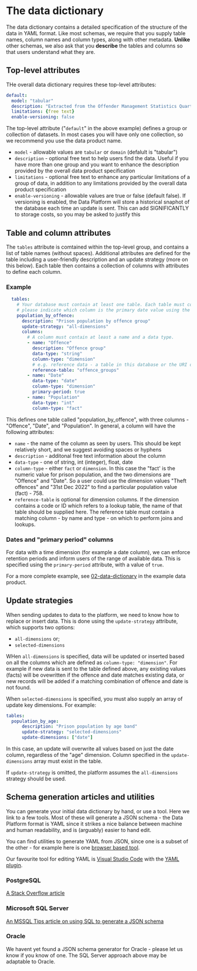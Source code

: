 # The data dictionary

The data dictionary contains a detailed specification of the structure of the data in YAML format. Like most schemas, we require that you supply table names, column names and column types, along with other metadata. **Unlike** other schemas, we also ask that you **describe** the tables and columns so that users understand what they are.

## Top-level attributes

THe overall data dictionary requires these top-level attributes:

```yaml
default:
  model: "tabular"
  description: "Extracted from the Offender Management Statistics Quarterly publication. Please refer to notes in that publication."
  limitations: {free text}
  enable-versioning: false
```

The top-level attribute ("`default`" in the above example) defines a group or collection of datasets. In most cases you will have only one collection, so we recommend you use the data product name.

- `model` - allowable values are `tabular` or `domain` (defalult is "tabular")
- `description` - optional free text to help users find the data. Useful if you have more than one group and you want to enhance the description provided by the overall data product specification
- `limitations` - optional free text to enhance any particular limitations of a group of data, in addition to any limitations provided by the overall data product specification
- `enable-versioning` - allowable values are true or false (default false). If versioning is enabled, the Data Platform will store a historical snaphot of the database each time an update is sent. This can add SIGNIFICANTLY to storage costs, so you may be asked to justify this

## Table and column attributes

The `tables` attribute is comtained within the top-level group, and contains a list of table names (without spaces). Additional attributes are defined for the table including a user-friendly description and an update strategy (more on this below). Each table then contains a collection of columns with attributes to define each column.

### Example

```yaml
  tables:
    # Your database must contain at least one table. Each table must contain at least one column. If the data is time-based,
    # please indicate which column is the primary date value using the "primary-period: true" attribute.
    population_by_offence:
      description: "Prison population by offence group"
      update-strategy: "all-dimensions"
      columns:
        # A column must contain at least a name and a data type.
        - name: "Offence"
          description: "Offence group"
          data-type: "string"
          column-type: "dimension"
          # e.g. reference data - a table in this database or the URI of a table in another product
          reference-table: "offence_groups"
        - name: "Date"
          data-type: "date"
          column-type: "dimension"
          primary-period: true
        - name: "Population"
          data-type: "int"
          column-type: "fact"
```

This defines one table called "population_by_offence", with three columns - "Offence", "Date", and "Population". In general, a column will have the following attributes:

- `name` - the name of the column as seen by users. This should be kept relatively short, and we suggest avoiding spaces or hyphens
- `description` - additonal free text information about the column
- `data-type` - one of string, int (integer), float, date
- `column-type` - either `fact` or `dimension`. In this case the "fact' is the numeric value for prison population, and the two dimensions are "Offence" and "Date". So a user could use the dimension values "Theft offences" and "31st Dec 2022" to find a particular population value (fact) - 758.
- `reference-table` is optional for dimension columns. If the dimension contains a code or ID which refers to a lookup table, the name of that table should be supplied here. The reference table must contain a matching column - by name and type - on which to perform joins and lookups.

### Dates and "primary period" columns

For data with a time dimension (for example a date column), we can enforce retention periods and inform users of the range of available data. This is specified using the `primary-period` attribute, with a value of `true`.

For a more complete example, see [02-data-dictionary](../_example/02-data-dictionary.yml) in the example data product.

## Update strategies

When sending updates to data to the platform, we need to know how to replace or insert data. This is done using the `update-strategy` attribute, which supports two options:

- `all-dimensions` or;
- `selected-dimensions`

WHen `all-dimensions` is specified, data will be updated or inserted based on all the columns which are defined as `column-type: "dimension"`. For example if new data is sent to the table defined above, any existing values (facts) will be ovewritten if the offence and date matches existing data, or new records will be added if a matching combination of offence and date is not found.

When `selected-dimensions` is specified, you must also supply an array of update key dimensions. For example:

```yaml
tables:
  population_by_age:
      description: "Prison population by age band"
      update-strategy: "selected-dimensions"
      update-dimensions: ["date"]
```

In this case, an update will overwrite all values based on just the date column, regardless of the "age" dimension. Column specified in the `update-dimensions` array must exist in the table.

If `update-strategy` is omitted, the platform assumes the `all-dimensions` strategy should be used.

## Schema generation articles and utilities

You can generate your initial data dictionary by hand, or use a tool. Here we link to a few tools. Most of these will generate a JSON schema - the Data Platform format is YAML since it strikes a nice balance between machine and human readability, and is (arguably) easier to hand edit.

You can find utilities to generate YAML from JSON, since one is a subset of the other - for example here is one [browser based tool](https://www.json2yaml.com/).

Our favourite tool for editing YAML is [Visual Studio Code](https://code.visualstudio.com/) with the [YAML plugin](https://marketplace.visualstudio.com/items?itemName=redhat.vscode-yaml).

### PostgreSQL

[A Stack Overflow article](https://stackoverflow.com/questions/22272855/convert-a-postgres-db-schema-to-a-json-format)

### Microsoft SQL Server

[An MSSQL Tips article on  using SQL to generate a JSON schema](https://www.mssqltips.com/sqlservertip/6270/save-sql-server-database-structure-as-json/)

### Oracle

We havent yet found a JSON schema generator for Oracle - please let us know if you know of one. The SQL Server approach above may be adaptable to Oracle.
